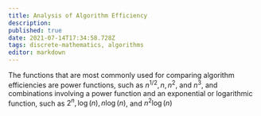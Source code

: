 ```yaml
---
title: Analysis of Algorithm Efficiency
description: 
published: true
date: 2021-07-14T17:34:58.728Z
tags: discrete-mathematics, algorithms
editor: markdown
---
```




The functions that are most commonly used for comparing algorithm efficiencies are power functions, such as $n^{1 / 2}, n, n^{2}$, and $n^{3}$, and combinations involving a power function and an exponential or logarithmic function, such as $2^{n}, \log (n), n \log (n)$, and $n^{2} \log (n)$